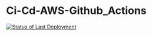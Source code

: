 # Ci-Cd-AWS-Github_Actions

[![Status of Last Deployment](https://github.com/nhuseynov90/Ci-Cd-AWS-Github_Actions/actions/workflows/main.yml/badge.svg?branch=main)](https://github.com/nhuseynov90/Ci-Cd-AWS-Github_Actions/actions/workflows/main.yml)